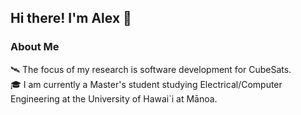 ## Hi there! I'm Alex 👋

### About Me

🛰 The focus of my research is software development for CubeSats.\
🎓 I am currently a Master's student studying Electrical/Computer Engineering 
at the University of Hawai`i at Mānoa.  


<!--
**montoyaoa/montoyaoa** is a ✨ _special_ ✨ repository because its `README.md` (this file) appears on your GitHub profile.

Here are some ideas to get you started:

- 🔭 I’m currently working on ...
- 🌱 I’m currently learning ...
- 👯 I’m looking to collaborate on ...
- 🤔 I’m looking for help with ...
- 💬 Ask me about ...
- 📫 How to reach me: ...
- 😄 Pronouns: ...
- ⚡ Fun fact: ...
-->
